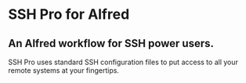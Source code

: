# SSH Pro for Alfred

## An Alfred workflow for SSH power users.

SSH Pro uses standard SSH configuration files to put access to all your remote systems at your fingertips.
